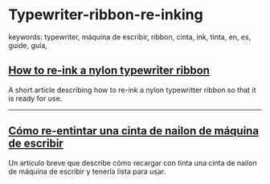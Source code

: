 # Typewriter-ribbon-re-inking

keywords: typewriter, máquina de escribir, ribbon, cinta, ink, tinta, en, es, guide, guía, 

## [How to re-ink a nylon typewriter ribbon](ribbon-reInk.md)  

A short article describing how to re-ink a nylon typewritter ribbon so that it is ready for use.  

---  

## [Cómo re-entintar una cinta de nailon de máquina de escribir](cinta-recarga.md)  

Un artículo breve que describe cómo recargar con tinta una cinta de nailon de máquina de escribir y tenerla lista para usar.  
